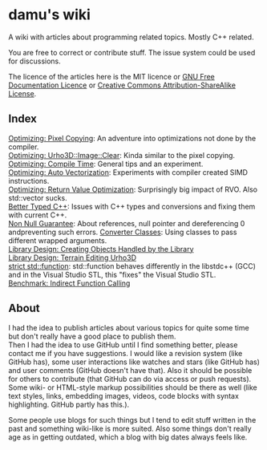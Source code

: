 # damu's wiki
A wiki with articles about programming related topics. Mostly C++ related.

You are free to correct or contribute stuff. The issue system could be used for discussions.

The licence of the articles here is the MIT licence or [GNU Free Documentation Licence](http://www.gnu.org/licenses/fdl.html) or [Creative Commons Attribution-ShareAlike License](https://en.wikipedia.org/wiki/Wikipedia:Text_of_Creative_Commons_Attribution-ShareAlike_3.0_Unported_License).

## Index

[Optimizing: Pixel Copying](optimizing_pixel_copying.md): An adventure into optimizations not done by the compiler.  
[Optimizing: Urho3D::Image::Clear](optimizing_Urho3D_Image_Clear.md): Kinda similar to the pixel copying.  
[Optimizing: Compile Time](optimizing_compile_time.md): General tips and an experiment.  
[Optimizing: Auto Vectorization](auto_vectorization.md): Experiments with compiler created SIMD instructions.  
[Optimizing: Return Value Optimization](return_value_optimization.md): Surprisingly big impact of RVO. Also std::vector sucks.  
[Better Typed C++](better_typed_c++.md): Issues with C++ types and conversions and fixing them with current C++.  
[Non Null Guarantee](non_null_guarantee.md): About references, null pointer and dereferencing 0 andpreventing such errors.
[Converter Classes](converter_classes.md): Using classes to pass different wrapped arguments.  
[Library Design: Creating Objects Handled by the Library](library_design_creation_on_heap.md)  
[Library Design: Terrain Editing Urho3D](library_design_terrain_editing.md)  
[strict std::function](strict_function.md): std::function behaves differently in the libstdc++ (GCC) and in the Visual Studio STL, this "fixes" the Visual Studio STL.  
[Benchmark: Indirect Function Calling](benchmark_indirect_function_calling.md)  

## About

I had the idea to publish articles about various topics for quite some time but don't really have a good place to publish them.  
Then I had the idea to use GitHub until I find something better, please contact me if you have suggestions. I would like a revision system (like GitHub has), some user interactions like watches and stars (like GitHub has) and user comments (GitHub doesn't have that). Also it should be possible for others to contribute (that GitHub can do via access or push requests). Some wiki- or HTML-style markup possibilities should be there as well (like text styles, links, embedding images, videos, code blocks with syntax highlighting. GitHub partly has this.).

Some people use blogs for such things but I tend to edit stuff written in the past and something wiki-like is more suited. Also some things don't really age as in getting outdated, which a blog with big dates always feels like.
